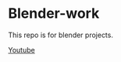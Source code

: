 # Blender-work

This repo is for blender projects.

[Youtube](https://www.youtube.com/channel/UCxxfEJYsYpKeF_2np2mdGUQ/featured?view_as=subscriber)

